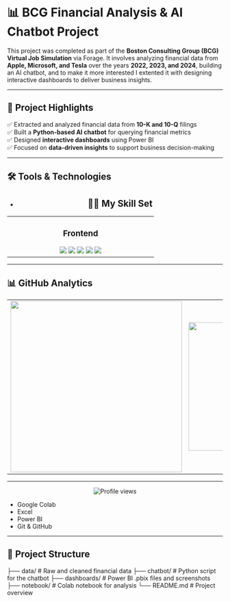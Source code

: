 # 📊 BCG Financial Analysis & AI Chatbot Project

This project was completed as part of the **Boston Consulting Group (BCG) Virtual Job Simulation** via Forage. It involves analyzing financial data from **Apple, Microsoft, and Tesla** over the years **2022, 2023, and 2024**, building an AI chatbot, and to make it more interested I extented it with designing interactive dashboards to deliver business insights.

---

## 🚀 Project Highlights

✅ Extracted and analyzed financial data from **10-K and 10-Q** filings  
✅ Built a **Python-based AI chatbot** for querying financial metrics  
✅ Designed **interactive dashboards** using Power BI  
✅ Focused on **data-driven insights** to support business decision-making

---

## 🛠️ Tools & Technologies

- <h2 align="center">👩‍💻 My Skill Set</h2>

<table>
  <tr>
    <td align="center" width="33%">
      <h3>Frontend</h3>
      <img src="https://img.shields.io/badge/-Python-61DAFB?logo=react&logoColor=white&style=flat" />
      <img src="https://img.shields.io/badge/-Googlecolab-563D7C?logo=bootstrap&logoColor=white&style=flat" />
      <img src="https://img.shields.io/badge/-NLP-E34F26?logo=html5&logoColor=white&style=flat" />
      <img src="https://img.shields.io/badge/-excel-1572B6?logo=css3&logoColor=white&style=flat" />
      <img src="https://img.shields.io/badge/-PowerBi-F7DF1E?logo=javascript&logoColor=black&style=flat" />
    </td>
  </tr>
</table>

---

## 📊 GitHub Analytics

<table>
  <tr>
    <td align="center">
      <img src="https://github-readme-stats.vercel.app/api?username=yourusername&show_icons=true&theme=tokyonight&rank_icon=github&include_all_commits=true&count_private=true" width="400"/>
    </td>
    <td align="center">
      <img src="https://github-readme-stats.vercel.app/api/top-langs/?username=yourusername&layout=compact&theme=tokyonight&langs_count=8" width="300"/>
    </td>
  </tr>
</table>

---

<p align="center">
  <img src="https://komarev.com/ghpvc/?username=yourusername&style=flat-square&color=blue" alt="Profile views" />
</p>

- Google Colab
- Excel
- Power BI
- Git & GitHub

---

## 📂 Project Structure

├── data/ # Raw and cleaned financial data
├── chatbot/ # Python script for the chatbot
├── dashboards/ # Power BI .pbix files and screenshots
├── notebook/ # Colab notebook for analysis
└── README.md # Project overview
